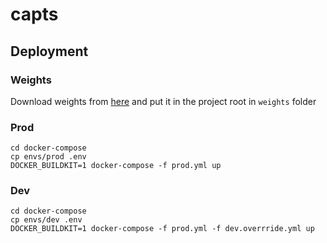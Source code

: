 # capts

## Deployment

### Weights

Download weights from [here](https://disk.yandex.ru/d/t0s_zakP8RX6yg) and put it in the project root in `weights` folder

### Prod

```
cd docker-compose
cp envs/prod .env
DOCKER_BUILDKIT=1 docker-compose -f prod.yml up
```

### Dev

```
cd docker-compose
cp envs/dev .env
DOCKER_BUILDKIT=1 docker-compose -f prod.yml -f dev.overrride.yml up
```